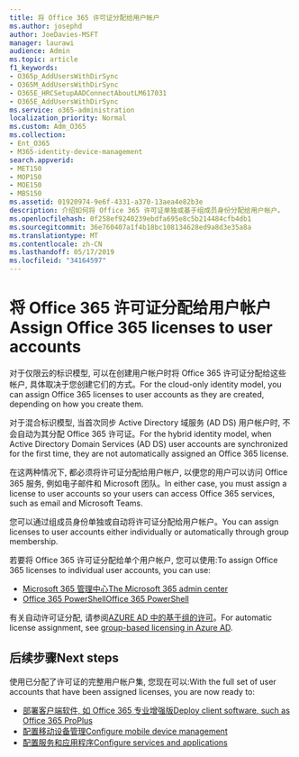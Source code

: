 ```yaml
---
title: 将 Office 365 许可证分配给用户帐户
ms.author: josephd
author: JoeDavies-MSFT
manager: laurawi
audience: Admin
ms.topic: article
f1_keywords:
- O365p_AddUsersWithDirSync
- O365M_AddUsersWithDirSync
- O365E_HRCSetupAADConnectAboutLM617031
- O365E_AddUsersWithDirSync
ms.service: o365-administration
localization_priority: Normal
ms.custom: Adm_O365
ms.collection:
- Ent_O365
- M365-identity-device-management
search.appverid:
- MET150
- MOP150
- MOE150
- MBS150
ms.assetid: 01920974-9e6f-4331-a370-13aea4e82b3e
description: 介绍如何将 Office 365 许可证单独或基于组成员身份分配给用户帐户。
ms.openlocfilehash: 0f258ef9240239ebdfa695e8c5b214484cfb4db1
ms.sourcegitcommit: 36e760407a1f4b18bc108134628ed9a8d3e35a8a
ms.translationtype: MT
ms.contentlocale: zh-CN
ms.lasthandoff: 05/17/2019
ms.locfileid: "34164597"
---
```

# <a name="assign-office-365-licenses-to-user-accounts"></a><span data-ttu-id="d2d17-103">将 Office 365 许可证分配给用户帐户</span><span class="sxs-lookup"><span data-stu-id="d2d17-103">Assign Office 365 licenses to user accounts</span></span>

<span data-ttu-id="d2d17-104">对于仅限云的标识模型, 可以在创建用户帐户时将 Office 365 许可证分配给这些帐户, 具体取决于您创建它们的方式。</span><span class="sxs-lookup"><span data-stu-id="d2d17-104">For the cloud-only identity model, you can assign Office 365 licenses to user accounts as they are created, depending on how you create them.</span></span>

<span data-ttu-id="d2d17-105">对于混合标识模型, 当首次同步 Active Directory 域服务 (AD DS) 用户帐户时, 不会自动为其分配 Office 365 许可证。</span><span class="sxs-lookup"><span data-stu-id="d2d17-105">For the hybrid identity model, when Active Directory Domain Services (AD DS) user accounts are synchronized for the first time, they are not automatically assigned an Office 365 license.</span></span>

<span data-ttu-id="d2d17-106">在这两种情况下, 都必须将许可证分配给用户帐户, 以便您的用户可以访问 Office 365 服务, 例如电子邮件和 Microsoft 团队。</span><span class="sxs-lookup"><span data-stu-id="d2d17-106">In either case, you must assign a license to user accounts so your users can access Office 365 services, such as email and Microsoft Teams.</span></span>

<span data-ttu-id="d2d17-107">您可以通过组成员身份单独或自动将许可证分配给用户帐户。</span><span class="sxs-lookup"><span data-stu-id="d2d17-107">You can assign licenses to user accounts either individually or automatically through group membership.</span></span>

<span data-ttu-id="d2d17-108">若要将 Office 365 许可证分配给单个用户帐户, 您可以使用:</span><span class="sxs-lookup"><span data-stu-id="d2d17-108">To assign Office 365 licenses to individual user accounts, you can use:</span></span>

- [<span data-ttu-id="d2d17-109">Microsoft 365 管理中心</span><span class="sxs-lookup"><span data-stu-id="d2d17-109">The Microsoft 365 admin center</span></span>](https://docs.microsoft.com/office365/admin/subscriptions-and-billing/assign-licenses-to-users)
- [<span data-ttu-id="d2d17-110">Office 365 PowerShell</span><span class="sxs-lookup"><span data-stu-id="d2d17-110">Office 365 PowerShell</span></span>](https://docs.microsoft.com/office365/enterprise/powershell/assign-licenses-to-user-accounts-with-office-365-powershell)

<span data-ttu-id="d2d17-111">有关自动许可证分配, 请参阅[AZURE AD 中的基于组的许可](https://docs.microsoft.com/azure/active-directory/fundamentals/active-directory-licensing-whatis-azure-portal)。</span><span class="sxs-lookup"><span data-stu-id="d2d17-111">For automatic license assignment, see [group-based licensing in Azure AD](https://docs.microsoft.com/azure/active-directory/fundamentals/active-directory-licensing-whatis-azure-portal).</span></span>

## <a name="next-steps"></a><span data-ttu-id="d2d17-112">后续步骤</span><span class="sxs-lookup"><span data-stu-id="d2d17-112">Next steps</span></span>

<span data-ttu-id="d2d17-113">使用已分配了许可证的完整用户帐户集, 您现在可以:</span><span class="sxs-lookup"><span data-stu-id="d2d17-113">With the full set of user accounts that have been assigned licenses, you are now ready to:</span></span>

- [<span data-ttu-id="d2d17-114">部署客户端软件, 如 Office 365 专业增强版</span><span class="sxs-lookup"><span data-stu-id="d2d17-114">Deploy client software, such as Office 365 ProPlus</span></span>](https://docs.microsoft.com/DeployOffice/deployment-guide-for-office-365-proplus)
- [<span data-ttu-id="d2d17-115">配置移动设备管理</span><span class="sxs-lookup"><span data-stu-id="d2d17-115">Configure mobile device management</span></span>](https://support.office.com/article/set-up-mobile-device-management-mdm-in-office-365-dd892318-bc44-4eb1-af00-9db5430be3cd)
- [<span data-ttu-id="d2d17-116">配置服务和应用程序</span><span class="sxs-lookup"><span data-stu-id="d2d17-116">Configure services and applications</span></span>](configure-services-and-applications.md)
